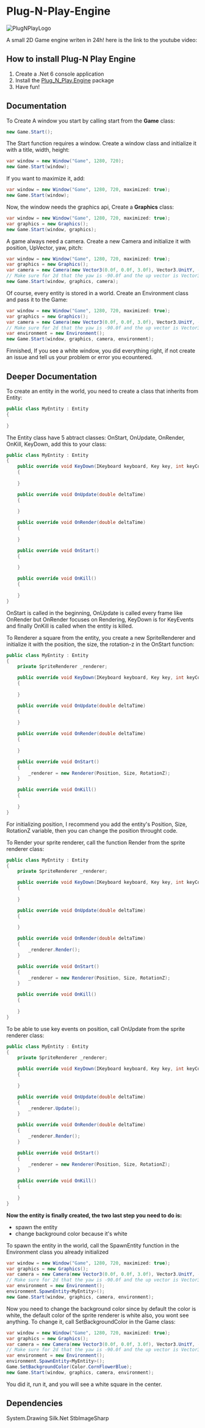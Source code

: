 # Plug-N-Play-Engine
![PlugNPlayLogo](https://github.com/TotoTota/Plug-N-Play-Engine/assets/124183283/2dd97e56-a4f0-494b-9613-43ffe1516d74)

A small 2D Game engine writen in 24h! here is the link to the youtube video:


## How to install Plug-N Play Engine

1. Create a .Net 6 console application
2. Install the [Plug_N_Play.Engine](https://www.nuget.org/packages/Plug_N_Play.Engine) package
3. Have fun!

## Documentation

To Create A window you start by calling start from the **Game** class:
```csharp
new Game.Start();
```

The Start function requires a window. Create a window class and initialize it with a title, width, height:
```csharp
var window = new Window("Game", 1280, 720);
new Game.Start(window);
```

If you want to maximize it, add:
```csharp
var window = new Window("Game", 1280, 720, maximized: true);
new Game.Start(window);
```

Now, the window needs the graphics api, Create a **Graphics** class:
```csharp
var window = new Window("Game", 1280, 720, maximized: true);
var graphics = new Graphics();
new Game.Start(window, graphics);
```

A game always need a camera. Create a new Camera and initialize it with position, UpVector, yaw, pitch:
```csharp
var window = new Window("Game", 1280, 720, maximized: true);
var graphics = new Graphics();
var camera = new Camera(new Vector3(0.0f, 0.0f, 3.0f), Vector3.UnitY, -90.0f, 0.0f);
// Make sure for 2d that the yaw is -90.0f and the up vector is Vector3.UnitY
new Game.Start(window, graphics, camera);
```

Of course, every entity is stored in a world. Create an Environment class and pass it to the Game:
```csharp
var window = new Window("Game", 1280, 720, maximized: true);
var graphics = new Graphics();
var camera = new Camera(new Vector3(0.0f, 0.0f, 3.0f), Vector3.UnitY, -90.0f, 0.0f);
// Make sure for 2d that the yaw is -90.0f and the up vector is Vector3.UnitY
var environment = new Environment();
new Game.Start(window, graphics, camera, environment);
```

Finnished, If you see a white window, you did everything right, if not create an issue and tell us your problem or error you ecountered.

## Deeper Documentation

To create an entity in the world, you need to create a class that inherits from Entity:
```csharp
public class MyEntity : Entity
{
    
}
```

The Entity class have 5 abtract classes: OnStart, OnUpdate, OnRender, OnKill, KeyDown, add this to your class:
```csharp
public class MyEntity : Entity
{
    public override void KeyDown(IKeyboard keyboard, Key key, int keyCode)
    {
        
    }

    public override void OnUpdate(double deltaTime)
    {
        
    }

    public override void OnRender(double deltaTime)
    {
        
    }

    public override void OnStart()
    {
        
    }

    public override void OnKill()
    {
        
    }
}
```

OnStart is called in the beginning, OnUpdate is called every frame like OnRender but OnRender focuses on Rendering, KeyDown is for KeyEvents and finally OnKill is called when the entity is killed.

To Renderer a square from the entity, you create a new SpriteRenderer and initialize it with the position, the size, the rotation-z in the OnStart function:
```csharp
public class MyEntity : Entity
{
    private SpriteRenderer _renderer;

    public override void KeyDown(IKeyboard keyboard, Key key, int keyCode)
    {
        
    }

    public override void OnUpdate(double deltaTime)
    {
        
    }

    public override void OnRender(double deltaTime)
    {
        
    }

    public override void OnStart()
    {
        _renderer = new Renderer(Position, Size, RotationZ);   
    }

    public override void OnKill()
    {
        
    }
}
```

For initializing position, I recommend you add the entity's Position, Size, RotationZ variable, then you can change the position throught code.

To Render your sprite renderer, call the function Render from the sprite renderer class:
```csharp
public class MyEntity : Entity
{
    private SpriteRenderer _renderer;

    public override void KeyDown(IKeyboard keyboard, Key key, int keyCode)
    {
        
    }

    public override void OnUpdate(double deltaTime)
    {
        
    }

    public override void OnRender(double deltaTime)
    {
        _renderer.Render();
    }

    public override void OnStart()
    {
        _renderer = new Renderer(Position, Size, RotationZ);   
    }

    public override void OnKill()
    {
        
    }
}
```

To be able to use key events on position, call OnUpdate from the sprite renderer class:
```csharp
public class MyEntity : Entity
{
    private SpriteRenderer _renderer;

    public override void KeyDown(IKeyboard keyboard, Key key, int keyCode)
    {
        
    }

    public override void OnUpdate(double deltaTime)
    {
        _renderer.Update();
    }

    public override void OnRender(double deltaTime)
    {
        _renderer.Render();
    }

    public override void OnStart()
    {
        _renderer = new Renderer(Position, Size, RotationZ);   
    }

    public override void OnKill()
    {
        
    }
}
```

**Now the entity is finally created, the two last step you need to do is:**
- spawn the entity
- change background color because it's white

To spawn the entity in the world, call the SpawnEntity function in the Environment class you already initialized
```csharp
var window = new Window("Game", 1280, 720, maximized: true);
var graphics = new Graphics();
var camera = new Camera(new Vector3(0.0f, 0.0f, 3.0f), Vector3.UnitY, -90.0f, 0.0f);
// Make sure for 2d that the yaw is -90.0f and the up vector is Vector3.UnitY
var environment = new Environment();
environment.SpawnEntity<MyEntity>();
new Game.Start(window, graphics, camera, environment);
```

Now you need to change the background color since by default the color is white, the default color of the sprite renderer is white also, you wont see anything.
To change it, call SetBackgroundColor in the Game class:
```csharp
var window = new Window("Game", 1280, 720, maximized: true);
var graphics = new Graphics();
var camera = new Camera(new Vector3(0.0f, 0.0f, 3.0f), Vector3.UnitY, -90.0f, 0.0f);
// Make sure for 2d that the yaw is -90.0f and the up vector is Vector3.UnitY
var environment = new Environment();
environment.SpawnEntity<MyEntity>();
Game.SetBackgroundColor(Color.CornFlowerBlue);
new Game.Start(window, graphics, camera, environment);
```

You did it, run it, and you will see a white square in the center.

## Dependencies

System.Drawing
Silk.Net
StbImageSharp
